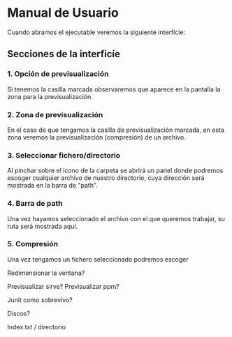 # Manual de Usuario

Cuando abramos el ejecutable veremos la siguiente interfície:

## Secciones de la interficíe

### 1.  Opción de previsualización

Si tenemos la casilla marcada observaremos que aparece en la pantalla la zona para la previsualización.

### 2. Zona de previsualización

En el caso de que tengamos la casilla de previsualización marcada, en esta zona veremos la previsualización (compresión) de un archivo.

### 3.  Seleccionar fichero/directorio

Al pinchar sobre el icono de la carpeta se abrirá un panel donde podremos escoger cualquier archivo de nuestro directorio, cuya dirección será mostrada en la barra de "path".

### 4. Barra de path

Una vez hayamos seleccionado el archivo con el que queremos trabajar, su ruta será mostrada aquí.

### 5. Compresión 

Una vez tengamos un fichero seleccionado podremos escoger 



Redimensionar la ventana?

Previsualizar sirve? Previsualizar ppm?

Junit como sobrevivo?

Discos?

Index.txt / directorio

